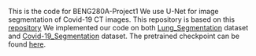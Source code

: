 This is the code for BENG280A-Project1
We use U-Net for image segmentation of Covid-19 CT images.
This repository is based on this [repository](https://github.com/milesial/Pytorch-UNet)
We implemented our code on both [Lung_Segmentation](https://www.kaggle.com/datasets/kmader/finding-lungs-in-ct-data) dataset and [Covid-19_Segmentation](https://www.kaggle.com/datasets/andrewmvd/covid19-ct-scans) dataset.
The pretrained checkpoint can be found [here](https://drive.google.com/file/d/1uiw3SciLJfj_kFQoBcgXEo68lcVAuKdr/view?usp=sharing).